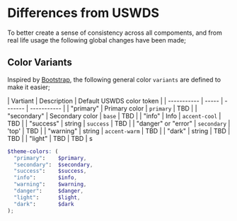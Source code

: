 # Differences from USWDS

To better create a sense of consistency across all compoments, and from real life usage the following global changes have been made;

## Color Variants

Inspired by [Bootstrap](https://getbootstrap.com/docs/5.3/customize/color/), the following general color `variants` are defined to make it easier;

| Vartiant | Description | Default USWDS color token | 
| ----------- | ----- | ------- | ----------- | 
| "primary"   | Primary color | `primary` | TBD |
| "secondary" | Secondary color | `base` |  TBD |
| "info"      | Info | `accent-cool` |  TBD |
| "success"   | string | `success` |  TBD |
| "danger" or "error" | `secondary` | 'top' |  TBD |
| "warning"   | string | `accent-warm` |  TBD |
| "dark"   | string | TBD |  TBD |
| "light"   | TBD |  TBD |
s
            
```scss
$theme-colors: (
  "primary":    $primary,
  "secondary":  $secondary,
  "success":    $success,
  "info":       $info,
  "warning":    $warning,
  "danger":     $danger,
  "light":      $light,
  "dark":       $dark
);
```